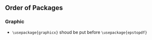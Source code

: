 ## Order of Packages

### Graphic
- `\usepackage{graphicx}` shoud be put before `\usepackage{epstopdf}`

